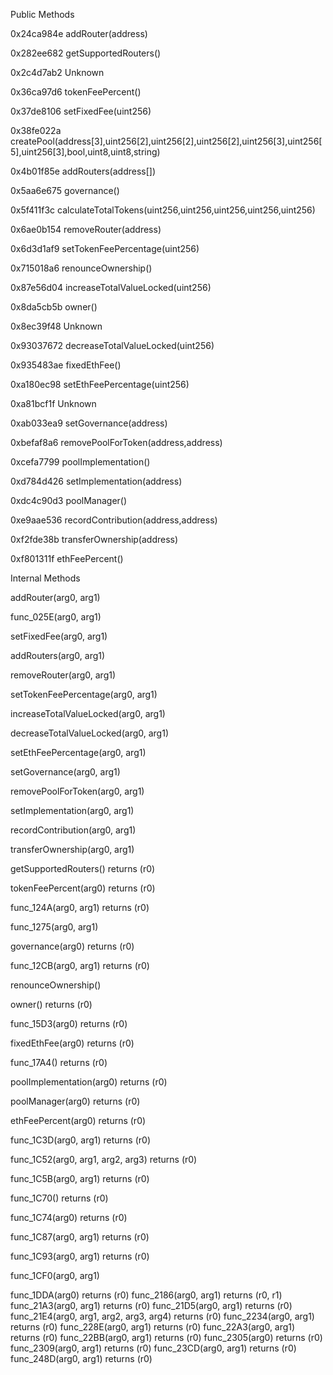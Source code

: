 Public Methods

0x24ca984e addRouter(address)

0x282ee682 getSupportedRouters()

0x2c4d7ab2 Unknown

0x36ca97d6 tokenFeePercent()

0x37de8106 setFixedFee(uint256)

0x38fe022a createPool(address[3],uint256[2],uint256[2],uint256[2],uint256[3],uint256[5],uint256[3],bool,uint8,uint8,string)

0x4b01f85e addRouters(address[])

0x5aa6e675 governance()

0x5f411f3c calculateTotalTokens(uint256,uint256,uint256,uint256,uint256)

0x6ae0b154 removeRouter(address)

0x6d3d1af9 setTokenFeePercentage(uint256)

0x715018a6 renounceOwnership()

0x87e56d04 increaseTotalValueLocked(uint256)

0x8da5cb5b owner()

0x8ec39f48 Unknown

0x93037672 decreaseTotalValueLocked(uint256)

0x935483ae fixedEthFee()

0xa180ec98 setEthFeePercentage(uint256)

0xa81bcf1f Unknown

0xab033ea9 setGovernance(address)

0xbefaf8a6 removePoolForToken(address,address)

0xcefa7799 poolImplementation()

0xd784d426 setImplementation(address)

0xdc4c90d3 poolManager()

0xe9aae536 recordContribution(address,address)

0xf2fde38b transferOwnership(address)

0xf801311f ethFeePercent()


Internal Methods

addRouter(arg0, arg1)

func_025E(arg0, arg1)

setFixedFee(arg0, arg1)

addRouters(arg0, arg1)

removeRouter(arg0, arg1)

setTokenFeePercentage(arg0, arg1)

increaseTotalValueLocked(arg0, arg1)

decreaseTotalValueLocked(arg0, arg1)

setEthFeePercentage(arg0, arg1)

setGovernance(arg0, arg1)

removePoolForToken(arg0, arg1)

setImplementation(arg0, arg1)

recordContribution(arg0, arg1)

transferOwnership(arg0, arg1)

getSupportedRouters() returns (r0)

tokenFeePercent(arg0) returns (r0)

func_124A(arg0, arg1) returns (r0)

func_1275(arg0, arg1)

governance(arg0) returns (r0)

func_12CB(arg0, arg1) returns (r0)

renounceOwnership()

owner() returns (r0)

func_15D3(arg0) returns (r0)

fixedEthFee(arg0) returns (r0)

func_17A4() returns (r0)

poolImplementation(arg0) returns (r0)

poolManager(arg0) returns (r0)

ethFeePercent(arg0) returns (r0)

func_1C3D(arg0, arg1) returns (r0)

func_1C52(arg0, arg1, arg2, arg3) returns (r0)

func_1C5B(arg0, arg1) returns (r0)

func_1C70() returns (r0)

func_1C74(arg0) returns (r0)

func_1C87(arg0, arg1) returns (r0)

func_1C93(arg0, arg1) returns (r0)

func_1CF0(arg0, arg1)

func_1DDA(arg0) returns (r0)
func_2186(arg0, arg1) returns (r0, r1)
func_21A3(arg0, arg1) returns (r0)
func_21D5(arg0, arg1) returns (r0)
func_21E4(arg0, arg1, arg2, arg3, arg4) returns (r0)
func_2234(arg0, arg1) returns (r0)
func_228E(arg0, arg1) returns (r0)
func_22A3(arg0, arg1) returns (r0)
func_22BB(arg0, arg1) returns (r0)
func_2305(arg0) returns (r0)
func_2309(arg0, arg1) returns (r0)
func_23CD(arg0, arg1) returns (r0)
func_248D(arg0, arg1) returns (r0)
